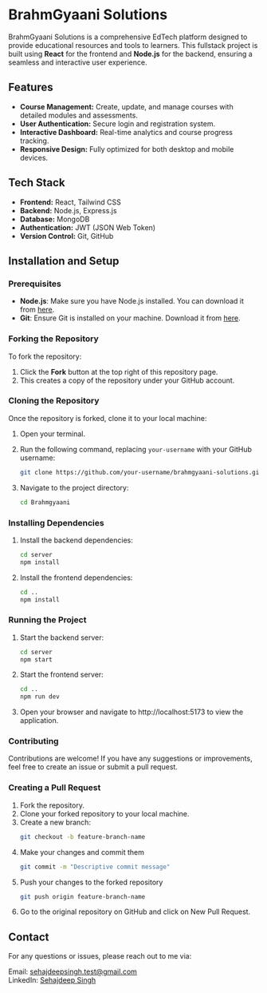 # BrahmGyaani Solutions

BrahmGyaani Solutions is a comprehensive EdTech platform designed to provide educational resources and tools to learners. This fullstack project is built using **React** for the frontend and **Node.js** for the backend, ensuring a seamless and interactive user experience.

## Features

- **Course Management:** Create, update, and manage courses with detailed modules and assessments.
- **User Authentication:** Secure login and registration system.
- **Interactive Dashboard:** Real-time analytics and course progress tracking.
- **Responsive Design:** Fully optimized for both desktop and mobile devices.

## Tech Stack

- **Frontend:** React, Tailwind CSS
- **Backend:** Node.js, Express.js
- **Database:** MongoDB
- **Authentication:** JWT (JSON Web Token)
- **Version Control:** Git, GitHub

## Installation and Setup

### Prerequisites

- **Node.js**: Make sure you have Node.js installed. You can download it from [here](https://nodejs.org/).
- **Git**: Ensure Git is installed on your machine. Download it from [here](https://git-scm.com/).

### Forking the Repository

To fork the repository:

1. Click the **Fork** button at the top right of this repository page.
2. This creates a copy of the repository under your GitHub account.

### Cloning the Repository

Once the repository is forked, clone it to your local machine:

1. Open your terminal.
2. Run the following command, replacing `your-username` with your GitHub username:

   ```bash
   git clone https://github.com/your-username/brahmgyaani-solutions.git
3. Navigate to the project directory:
   ```bash
   cd Brahmgyaani

### Installing Dependencies
1. Install the backend dependencies:

   ```bash
   cd server
   npm install
2. Install the frontend dependencies:

   ```bash
   cd ..
   npm install
### Running the Project
1. Start the backend server:

   ```bash
   cd server
   npm start

2. Start the frontend server:

   ```bash
   cd ..
   npm run dev
3. Open your browser and navigate to http://localhost:5173 to view the application.

### Contributing
Contributions are welcome! If you have any suggestions or improvements, feel free to create an issue or submit a pull request.

### Creating a Pull Request
1. Fork the repository.
2. Clone your forked repository to your local machine.
3. Create a new branch:
   ```bash
   git checkout -b feature-branch-name
4. Make your changes and commit them
    ```bash
    git commit -m "Descriptive commit message"
5. Push your changes to the forked repository
    ```bash
    git push origin feature-branch-name
6. Go to the original repository on GitHub and click on New Pull Request.

## Contact
For any questions or issues, please reach out to me via:

Email: sehajdeepsingh.test@gmail.com  
LinkedIn: [Sehajdeep Singh](https://www.linkedin.com/in/sehajdeep-singh-/)



